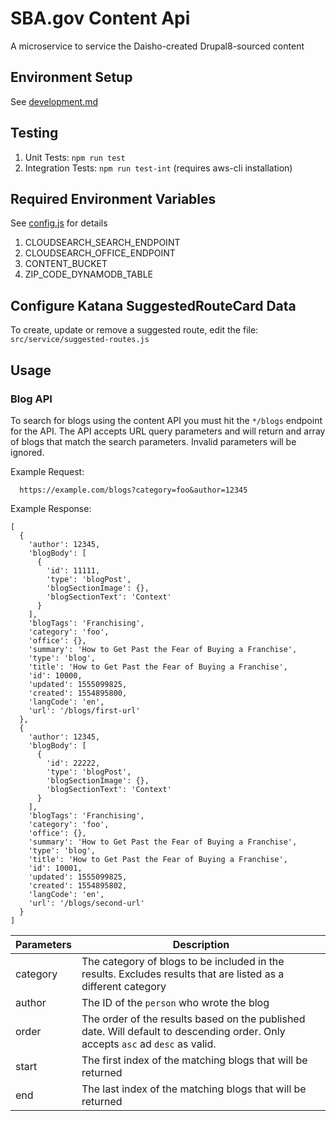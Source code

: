 # SBA.gov Content Api

A microservice to service the Daisho-created Drupal8-sourced content

## Environment Setup
See [development.md](development.md)

## Testing
1. Unit Tests: `npm run test`
2. Integration Tests: `npm run test-int`  (requires aws-cli installation)

## Required Environment Variables
See [config.js](src/config.js) for details
1. CLOUDSEARCH_SEARCH_ENDPOINT
2. CLOUDSEARCH_OFFICE_ENDPOINT
3. CONTENT_BUCKET
4. ZIP_CODE_DYNAMODB_TABLE

## Configure Katana SuggestedRouteCard Data
To create, update or remove a suggested route, edit the file:
`src/service/suggested-routes.js`

## Usage

### Blog API

To search for  blogs using the content API you must hit the `*/blogs` endpoint for the API. The API accepts URL query parameters and will return and array of blogs that match the search parameters. Invalid parameters will be ignored.

Example Request:
```
  https://example.com/blogs?category=foo&author=12345
```

Example Response:
```
[
  {
    'author': 12345,
    'blogBody': [
      {
        'id': 11111,
        'type': 'blogPost',
        'blogSectionImage': {},
        'blogSectionText': 'Context'
      }
    ],
    'blogTags': 'Franchising',
    'category': 'foo',
    'office': {},
    'summary': 'How to Get Past the Fear of Buying a Franchise',
    'type': 'blog',
    'title': 'How to Get Past the Fear of Buying a Franchise',
    'id': 10000,
    'updated': 1555099825,
    'created': 1554895800,
    'langCode': 'en',
    'url': '/blogs/first-url'
  },
  {
    'author': 12345,
    'blogBody': [
      {
        'id': 22222,
        'type': 'blogPost',
        'blogSectionImage': {},
        'blogSectionText': 'Context'
      }
    ],
    'blogTags': 'Franchising',
    'category': 'foo',
    'office': {},
    'summary': 'How to Get Past the Fear of Buying a Franchise',
    'type': 'blog',
    'title': 'How to Get Past the Fear of Buying a Franchise',
    'id': 10001,
    'updated': 1555099825,
    'created': 1554895802,
    'langCode': 'en',
    'url': '/blogs/second-url'
  }
]
```

| Parameters | Description
|------------|------------------
|  category  | The category of blogs to be included in the results. Excludes results that are listed as a different category
|  author    | The ID of the `person` who wrote the blog
|  order     | The order of the results based on the published date. Will default to descending order. Only accepts `asc` ad `desc` as valid.
|  start     | The first index of the matching blogs that will be returned
|  end       | The last index of the matching blogs that will be returned
